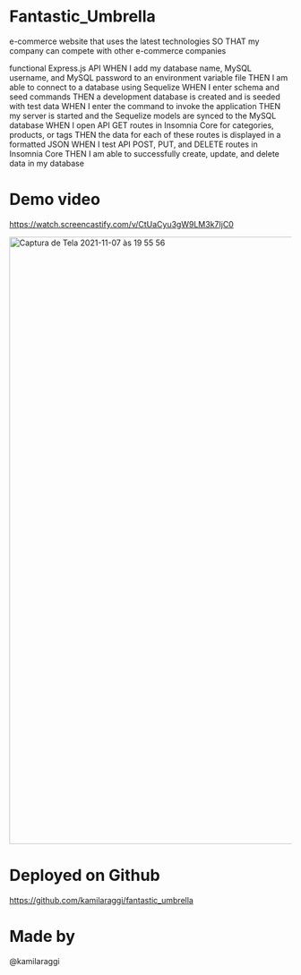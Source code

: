 # Fantastic_Umbrella

e-commerce website that uses the latest technologies
SO THAT my company can compete with other e-commerce companies

functional Express.js API
WHEN I add my database name, MySQL username, and MySQL password to an environment variable file
THEN I am able to connect to a database using Sequelize
WHEN I enter schema and seed commands
THEN a development database is created and is seeded with test data
WHEN I enter the command to invoke the application
THEN my server is started and the Sequelize models are synced to the MySQL database
WHEN I open API GET routes in Insomnia Core for categories, products, or tags
THEN the data for each of these routes is displayed in a formatted JSON
WHEN I test API POST, PUT, and DELETE routes in Insomnia Core
THEN I am able to successfully create, update, and delete data in my database

# Demo video
https://watch.screencastify.com/v/CtUaCyu3gW9LM3k7IjC0

<img width="1085" alt="Captura de Tela 2021-11-07 às 19 55 56" src="https://user-images.githubusercontent.com/84299745/140669235-faaa7bf1-f97a-4e02-a5e1-983f692490f7.png">

# Deployed on Github
https://github.com/kamilaraggi/fantastic_umbrella

# Made by
@kamilaraggi
